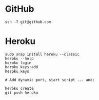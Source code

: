 # GitHub

```
ssh -T git@github.com
```


# Heroku

```
sudo snap install heroku --classic
heroku --help
heroku login
heroku keys:add
heroku keys

# Add dynamic port, start script ... and:

heroku create
git push heroku
```




